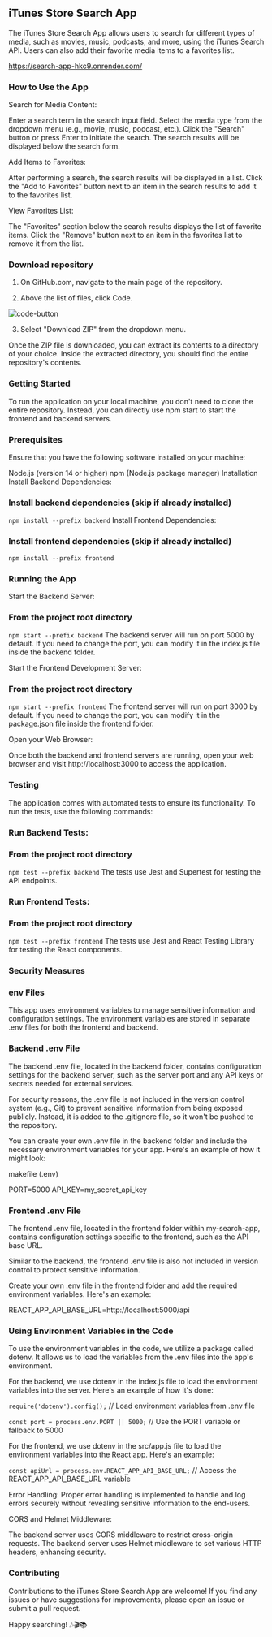 ## iTunes Store Search App
The iTunes Store Search App allows users to search for different types of media, such as movies, music, podcasts, and more, using the iTunes Search API. Users can also add their favorite media items to a favorites list.

https://search-app-hkc9.onrender.com/

### How to Use the App
Search for Media Content:

Enter a search term in the search input field.
Select the media type from the dropdown menu (e.g., movie, music, podcast, etc.).
Click the "Search" button or press Enter to initiate the search.
The search results will be displayed below the search form.

Add Items to Favorites:

After performing a search, the search results will be displayed in a list.
Click the "Add to Favorites" button next to an item in the search results to add it to the favorites list.

View Favorites List:

The "Favorites" section below the search results displays the list of favorite items.
Click the "Remove" button next to an item in the favorites list to remove it from the list.

### Download repository
1. On GitHub.com, navigate to the main page of the repository.

2. Above the list of files, click  Code.


![code-button](https://github.com/Naki93/ituneApp/assets/135123469/e124c5ad-dd59-4e00-b1c4-d8cd3da51009)


3. Select "Download ZIP" from the dropdown menu.

  Once the ZIP file is downloaded, you can extract its contents to a directory of your choice. Inside the extracted directory, you 
  should find the entire repository's contents.


### Getting Started
To run the application on your local machine, you don't need to clone the entire repository. Instead, you can directly use npm start to start the frontend and backend servers.

### Prerequisites
Ensure that you have the following software installed on your machine:

Node.js (version 14 or higher)
npm (Node.js package manager)
Installation
Install Backend Dependencies:

### Install backend dependencies (skip if already installed)
`npm install --prefix backend`
Install Frontend Dependencies:

### Install frontend dependencies (skip if already installed)
`npm install --prefix frontend`

### Running the App
Start the Backend Server:
### From the project root directory
`npm start --prefix backend`
The backend server will run on port 5000 by default. If you need to change the port, you can modify it in the index.js file inside the backend folder.

Start the Frontend Development Server:
### From the project root directory
`npm start --prefix frontend`
The frontend server will run on port 3000 by default. If you need to change the port, you can modify it in the package.json file inside the frontend folder.

Open your Web Browser:

Once both the backend and frontend servers are running, open your web browser and visit http://localhost:3000 to access the application.

### Testing
The application comes with automated tests to ensure its functionality. To run the tests, use the following commands:

### Run Backend Tests:
### From the project root directory
`npm test --prefix backend`
The tests use Jest and Supertest for testing the API endpoints.

### Run Frontend Tests:
### From the project root directory
`npm test --prefix frontend`
The tests use Jest and React Testing Library for testing the React components.

### Security Measures

### env Files
This app uses environment variables to manage sensitive information and configuration settings. The environment variables are stored in separate .env files for both the frontend and backend.

### Backend .env File
The backend .env file, located in the backend folder, contains configuration settings for the backend server, such as the server port and any API keys or secrets needed for external services.

For security reasons, the .env file is not included in the version control system (e.g., Git) to prevent sensitive information from being exposed publicly. Instead, it is added to the .gitignore file, so it won't be pushed to the repository.

You can create your own .env file in the backend folder and include the necessary environment variables for your app. Here's an example of how it might look:

makefile (.env)

PORT=5000
API_KEY=my_secret_api_key

### Frontend .env File
The frontend .env file, located in the frontend folder within my-search-app, contains configuration settings specific to the frontend, such as the API base URL.

Similar to the backend, the frontend .env file is also not included in version control to protect sensitive information.

Create your own .env file in the frontend folder and add the required environment variables. Here's an example:

REACT_APP_API_BASE_URL=http://localhost:5000/api

### Using Environment Variables in the Code
To use the environment variables in the code, we utilize a package called dotenv. It allows us to load the variables from the .env files into the app's environment.

For the backend, we use dotenv in the index.js file to load the environment variables into the server. Here's an example of how it's done:

`require('dotenv').config();` // Load environment variables from .env file

`const port = process.env.PORT || 5000;` // Use the PORT variable or fallback to 5000



For the frontend, we use dotenv in the src/app.js file to load the environment variables into the React app. Here's an example:

`const apiUrl = process.env.REACT_APP_API_BASE_URL;` // Access the REACT_APP_API_BASE_URL variable


Error Handling:
Proper error handling is implemented to handle and log errors securely without revealing sensitive information to the end-users.

CORS and Helmet Middleware:

The backend server uses CORS middleware to restrict cross-origin requests.
The backend server uses Helmet middleware to set various HTTP headers, enhancing security.

### Contributing
Contributions to the iTunes Store Search App are welcome! If you find any issues or have suggestions for improvements, please open an issue or submit a pull request.

Happy searching! 🎶🎬📚
